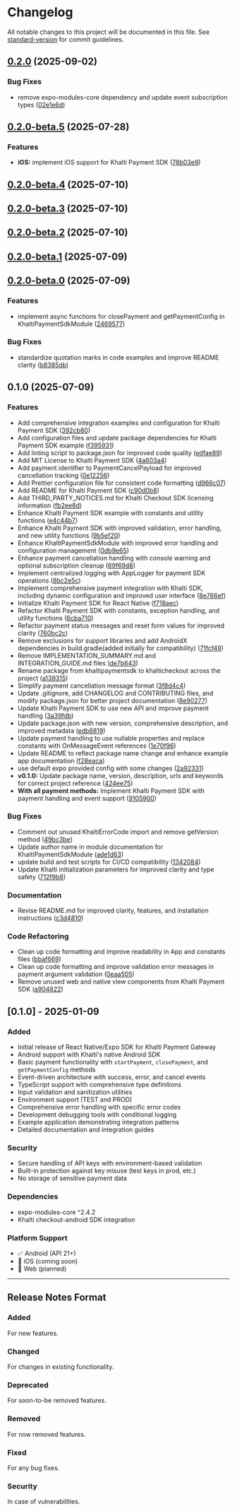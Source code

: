 # Changelog

All notable changes to this project will be documented in this file. See [standard-version](https://github.com/conventional-changelog/standard-version) for commit guidelines.

## [0.2.0](https://github.com/bishaldahal/react-native-khalti-checkout/compare/v0.2.0-beta.5...v0.2.0) (2025-09-02)

### Bug Fixes

- remove expo-modules-core dependency and update event subscription types ([02e1e6d](https://github.com/bishaldahal/react-native-khalti-checkout/commit/02e1e6d92d6049337e1108f155cae067fbd4db01))

## [0.2.0-beta.5](https://github.com/bishaldahal/react-native-khalti-checkout/compare/v0.2.0-beta.4...v0.2.0-beta.5) (2025-07-28)

### Features

- **iOS:** implement iOS support for Khalti Payment SDK ([78b03e9](https://github.com/bishaldahal/react-native-khalti-checkout/commit/78b03e9ee005000e3876f0b7a20f3d3a0af9adca))

## [0.2.0-beta.4](https://github.com/bishaldahal/react-native-khalti-checkout/compare/v0.2.0-beta.3...v0.2.0-beta.4) (2025-07-10)

## [0.2.0-beta.3](https://github.com/bishaldahal/react-native-khalti-checkout/compare/v0.2.0-beta.2...v0.2.0-beta.3) (2025-07-10)

## [0.2.0-beta.2](https://github.com/bishaldahal/react-native-khalti-checkout/compare/v0.2.0-beta.1...v0.2.0-beta.2) (2025-07-10)

## [0.2.0-beta.1](https://github.com/bishaldahal/react-native-khalti-checkout/compare/v0.2.0-beta.0...v0.2.0-beta.1) (2025-07-09)

## [0.2.0-beta.0](https://github.com/bishaldahal/react-native-khalti-checkout/compare/v0.1.0...v0.2.0-beta.0) (2025-07-09)

### Features

- implement async functions for closePayment and getPaymentConfig in KhaltiPaymentSdkModule ([2469577](https://github.com/bishaldahal/react-native-khalti-checkout/commit/246957762f04109ac4d476936b41b8a962f1f192))

### Bug Fixes

- standardize quotation marks in code examples and improve README clarity ([b8385db](https://github.com/bishaldahal/react-native-khalti-checkout/commit/b8385db00b1e6226e399f7800a2dd9793cf81793))

## 0.1.0 (2025-07-09)

### Features

- Add comprehensive integration examples and configuration for Khalti Payment SDK ([392cb80](https://github.com/bishaldahal/react-native-khalti-checkout/commit/392cb803a3fc80dce3359460a4092f15e3f3ef6a))
- Add configuration files and update package dependencies for Khalti Payment SDK example ([f395931](https://github.com/bishaldahal/react-native-khalti-checkout/commit/f39593186e378b4c7339a53e3c5cf59a62830c72))
- Add linting script to package.json for improved code quality ([edfae89](https://github.com/bishaldahal/react-native-khalti-checkout/commit/edfae89e4f01b06bf6e282aa10946545e3e284f0))
- Add MIT License to Khalti Payment SDK ([4a603a4](https://github.com/bishaldahal/react-native-khalti-checkout/commit/4a603a41797b4a904591346f68c0edc3733fbe0a))
- Add payment identifier to PaymentCancelPayload for improved cancellation tracking ([0e12256](https://github.com/bishaldahal/react-native-khalti-checkout/commit/0e122569132aea7e0e4b71d79e2614b42def697c))
- Add Prettier configuration file for consistent code formatting ([d966c07](https://github.com/bishaldahal/react-native-khalti-checkout/commit/d966c07d257795d606efedbbfd7d3f77d29cd16c))
- Add README for Khalti Payment SDK ([c90d0b8](https://github.com/bishaldahal/react-native-khalti-checkout/commit/c90d0b88b837cd534ac1805773697b3a2401a3c8))
- Add THIRD_PARTY_NOTICES.md for Khalti Checkout SDK licensing information ([fb2ee8d](https://github.com/bishaldahal/react-native-khalti-checkout/commit/fb2ee8d4215fbd2251386f2c90e286938192ea51))
- Enhance Khalti Payment SDK example with constants and utility functions ([e4c44b7](https://github.com/bishaldahal/react-native-khalti-checkout/commit/e4c44b750319c9a8035b4bd04ba9493ac3e09d86))
- Enhance Khalti Payment SDK with improved validation, error handling, and new utility functions ([9b5ef20](https://github.com/bishaldahal/react-native-khalti-checkout/commit/9b5ef208b50cf6db23a627e70cfc402b164fba86))
- Enhance KhaltiPaymentSdkModule with improved error handling and configuration management ([0db9e65](https://github.com/bishaldahal/react-native-khalti-checkout/commit/0db9e65be60478fb7b439998fd0868305e43b882))
- Enhance payment cancellation handling with console warning and optional subscription cleanup ([69f69d8](https://github.com/bishaldahal/react-native-khalti-checkout/commit/69f69d86eb3db149b2cd6b19c4ffd6d026ea9c1b))
- Implement centralized logging with AppLogger for payment SDK operations ([8bc2e5c](https://github.com/bishaldahal/react-native-khalti-checkout/commit/8bc2e5c51392d9488be8ebb4e6b4ced2a9381859))
- Implement comprehensive payment integration with Khalti SDK, including dynamic configuration and improved user interface ([8e766ef](https://github.com/bishaldahal/react-native-khalti-checkout/commit/8e766efd4e87be0981b3bb2b9638f6181ee17b7a))
- Initialize Khalti Payment SDK for React Native ([f718aec](https://github.com/bishaldahal/react-native-khalti-checkout/commit/f718aecaa5f501c66064b5e29b361e154c4779c6))
- Refactor Khalti Payment SDK with constants, exception handling, and utility functions ([6cba710](https://github.com/bishaldahal/react-native-khalti-checkout/commit/6cba710573c86ee05cabc4cb63ae75dec5ca74ab))
- Refactor payment status messages and reset form values for improved clarity ([760bc2c](https://github.com/bishaldahal/react-native-khalti-checkout/commit/760bc2cee3879990a3f2108d94dd86ea786fc179))
- Remove exclusions for support libraries and add AndroidX dependencies in build.gradle(added initially for compatibility) ([71fcf49](https://github.com/bishaldahal/react-native-khalti-checkout/commit/71fcf49034a994382c24238025263b1c6abb8a5e))
- Remove IMPLEMENTATION_SUMMARY.md and INTEGRATION_GUIDE.md files ([de7b643](https://github.com/bishaldahal/react-native-khalti-checkout/commit/de7b6434a6312e41edf6fdbea3360ec1166c4f9e))
- Rename package from khaltipaymentsdk to khalticheckout across the project ([a139315](https://github.com/bishaldahal/react-native-khalti-checkout/commit/a13931577dc8303aec9391b85ff09f34ef51b60a))
- Simplify payment cancellation message format ([3f8d4c4](https://github.com/bishaldahal/react-native-khalti-checkout/commit/3f8d4c40d5101f3e1016eaff1a0ee2054c379058))
- Update .gitignore, add CHANGELOG and CONTRIBUTING files, and modify package.json for better project documentation ([8e90277](https://github.com/bishaldahal/react-native-khalti-checkout/commit/8e90277e1c8318c84f58413d08f30370a7217f6a))
- Update Khalti Payment SDK to use new API and improve payment handling ([3a39fdb](https://github.com/bishaldahal/react-native-khalti-checkout/commit/3a39fdb509d22230bd8b657dac9e90eef670a78d))
- Update package.json with new version, comprehensive description, and improved metadata ([edb8819](https://github.com/bishaldahal/react-native-khalti-checkout/commit/edb8819f10de100f05df23348b5eac22a6808ed4))
- Update payment handling to use nullable properties and replace constants with OnMessageEvent references ([1e70f96](https://github.com/bishaldahal/react-native-khalti-checkout/commit/1e70f96354e7ba2b27338d8a18b23c336c325e89))
- Update README to reflect package name change and enhance example app documentation ([f28eaca](https://github.com/bishaldahal/react-native-khalti-checkout/commit/f28eacabb5d75fd1544db6c748b0cb25f70d537e))
- use default expo provided config with some changes ([2a92331](https://github.com/bishaldahal/react-native-khalti-checkout/commit/2a923315783cb02777231a7be9472888daf75356))
- **v0.1.0:** Update package name, version, description, urls and keywords for correct project reference ([424ee75](https://github.com/bishaldahal/react-native-khalti-checkout/commit/424ee7516c828355243306ed2aba5a94e617532a))
- **With all payment methods:** Implement Khalti Payment SDK with payment handling and event support ([9105900](https://github.com/bishaldahal/react-native-khalti-checkout/commit/91059005a224f92ed3a9627ab220cc000d3c4ddd))

### Bug Fixes

- Comment out unused KhaltiErrorCode import and remove getVersion method ([49bc3be](https://github.com/bishaldahal/react-native-khalti-checkout/commit/49bc3be7d1bdbce0d2173b8024852595c96a1f42))
- Update author name in module documentation for KhaltiPaymentSdkModule ([ade1d63](https://github.com/bishaldahal/react-native-khalti-checkout/commit/ade1d63d2c719a7e3eb56e4b632892c84c6c831d))
- update build and test scripts for CI/CD compatibility ([1342084](https://github.com/bishaldahal/react-native-khalti-checkout/commit/13420849030e346f0db62b070855984c68587a0f))
- Update Khalti initialization parameters for improved clarity and type safety ([712f9b8](https://github.com/bishaldahal/react-native-khalti-checkout/commit/712f9b8b70822ed11e28464707cd4fc2ccc36dac))

### Documentation

- Revise README.md for improved clarity, features, and installation instructions ([c3d4810](https://github.com/bishaldahal/react-native-khalti-checkout/commit/c3d4810899b79e373929b11e068dadb14f68ff08))

### Code Refactoring

- Clean up code formatting and improve readability in App and constants files ([bbaf669](https://github.com/bishaldahal/react-native-khalti-checkout/commit/bbaf669ee0e9437419e31cbeb835b244b96a03f4))
- Clean up code formatting and improve validation error messages in payment argument validation ([0eaa505](https://github.com/bishaldahal/react-native-khalti-checkout/commit/0eaa5050951ec8b633c2681a32f4a05031cd8ff4))
- Remove unused web and native view components from Khalti Payment SDK ([a904822](https://github.com/bishaldahal/react-native-khalti-checkout/commit/a904822b7706053f2cef082d4b8e46be14e0bd38))

## [0.1.0] - 2025-01-09

### Added

- Initial release of React Native/Expo SDK for Khalti Payment Gateway
- Android support with Khalti's native Android SDK
- Basic payment functionality with `startPayment`, `closePayment`, and `getPaymentConfig` methods
- Event-driven architecture with success, error, and cancel events
- TypeScript support with comprehensive type definitions
- Input validation and sanitization utilities
- Environment support (TEST and PROD)
- Comprehensive error handling with specific error codes
- Development debugging tools with conditional logging
- Example application demonstrating integration patterns
- Detailed documentation and integration guides

### Security

- Secure handling of API keys with environment-based validation
- Built-in protection against key misuse (test keys in prod, etc.)
- No storage of sensitive payment data

### Dependencies

- expo-modules-core ^2.4.2
- Khalti checkout-android SDK integration

### Platform Support

- ✅ Android (API 21+)
- 🚧 iOS (coming soon)
- 🚧 Web (planned)

---

## Release Notes Format

### Added

For new features.

### Changed

For changes in existing functionality.

### Deprecated

For soon-to-be removed features.

### Removed

For now removed features.

### Fixed

For any bug fixes.

### Security

In case of vulnerabilities.
